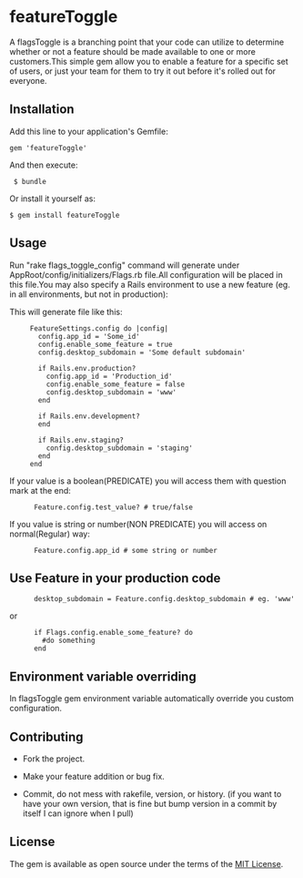 # featureToggle
A flagsToggle is a branching point that your code can utilize to determine whether or not a feature should be made available to one or more customers.This simple gem allow you to enable a feature for a specific set of users, or just your team for them to try it out before it's rolled out for everyone.
## Installation

Add this line to your application's Gemfile:


    gem 'featureToggle'


And then execute:

     $ bundle

Or install it yourself as:

    $ gem install featureToggle

## Usage
 Run "rake flags_toggle_config" command will generate under AppRoot/config/initializers/Flags.rb file.All configuration will be placed in this file.You may also specify a Rails environment to use a new feature (eg.  in all environments, but not in production):

 This will generate file like this:

         FeatureSettings.config do |config|
           config.app_id = 'Some_id'
           config.enable_some_feature = true
           config.desktop_subdomain = 'Some default subdomain'

           if Rails.env.production?
             config.app_id = 'Production_id'
             config.enable_some_feature = false
             config.desktop_subdomain = 'www'
           end

           if Rails.env.development?
           end

           if Rails.env.staging?
             config.desktop_subdomain = 'staging'
           end
         end

If your value is a boolean(PREDICATE) you will access them with question mark at the end:

          Feature.config.test_value? # true/false

If you value is string or number(NON PREDICATE) you will access on normal(Regular) way:

          Feature.config.app_id # some string or number

## Use Feature in your production code

          desktop_subdomain = Feature.config.desktop_subdomain # eg. 'www'

or

          if Flags.config.enable_some_feature? do
            #do something
          end    

## Environment variable overriding
In flagsToggle gem environment variable automatically override you custom configuration.


## Contributing

* Fork the project.

* Make your feature addition or bug fix.

* Commit, do not mess with rakefile, version, or history. (if you want to have your own version, that is fine but bump version in a commit by itself I can ignore when I pull)

## License

The gem is available as open source under the terms of the [MIT License](http://opensource.org/licenses/MIT).
